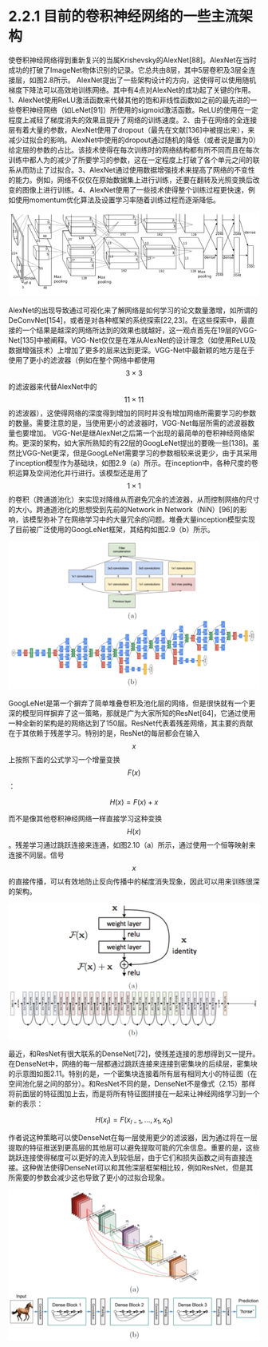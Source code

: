 # 2.2.1 目前的卷积神经网络的一些主流架构

使卷积神经网络得到重新复兴的当属Krishevsky的AlexNet\[88\]。AlexNet在当时成功的打破了ImageNet物体识别的记录。它总共由8层，其中5层卷积及3层全连接层，如图2.8所示。 AlexNet提出了一些架构设计的方向，这使得可以使用随机梯度下降法可以高效地训练网络。其中有4点对AlexNet的成功起了关键的作用。1、AlexNet使用ReLU激活函数来代替其他的饱和非线性函数如之前的最先进的一些卷积神经网络（如LeNet\[91\]）所使用的sigmoid激活函数。ReLU的使用在一定程度上减轻了梯度消失的效果且提升了网络的训练速度。2、由于在网络的全连接层有着大量的参数，AlexNet使用了dropout（最先在文献\[136\]中被提出来），来减少过拟合的影响。AlexNet中使用的dropout通过随机的降低（或者说是置为0）给定层的参数的占比。该技术使得在每次训练时的网络结构都有所不同而且在每次训练中都人为的减少了所要学习的参数，这在一定程度上打破了各个单元之间的联系从而防止了过拟合。3、AlexNet通过使用数据增强技术来提高了网络的不变性的能力。例如，网络不仅仅在原始数据集上进行训练，还要在翻转及光照变换后改变的图像上进行训练。4、AlexNet使用了一些技术使得整个训练过程更快速，例如使用momentum优化算法及设置学习率随着训练过程而逐渐降低。 

![&#x56FE;2.8 AlexNet&#x7ED3;&#x6784;&#x56FE;](../../.gitbook/assets/alexnet.png)

AlexNet的出现导致通过可视化来了解网络是如何学习的论文数量激增，如所谓的DeConvNet\[154\]，或者是对各种框架的系统探索\[22,23\]。在这些探索中，最直接的一个结果是越深的网络所达到的效果也就越好，这一观点首先在19层的VGG-Net\[135\]中被阐释。VGG-Net仅仅是在准从AlexNet的设计理念（如使用ReLU及数据增强技术）上增加了更多的层来达到更深。VGG-Net中最新颖的地方是在于使用了更小的滤波器（例如在整个网络中都使用$$3\times3$$的滤波器来代替AlexNet中的$$11\times11$$的滤波器），这使得网络的深度得到增加的同时并没有增加网络所需要学习的参数的数量。需要注意的是，当使用更小的滤波器时，VGG-Net每层所需的滤波器数量也要增加。 VGG-Net是继AlexNet之后第一个出现的最简单的卷积神经网络架构。更深的架构，如大家所熟知的有22层的GoogLeNet提出的要晚一些\[138\]。虽然比VGG-Net更深，但是GoogLeNet需要学习的参数相较来说更少，由于其采用了inception模型作为基础块，如图2.9（a）所示。在inception中，各种尺度的卷积运算及空间池化并行进行。该模型还是用了$$1\times1$$的卷积（跨通道池化）来实现对降维从而避免冗余的滤波器，从而控制网络的尺寸的大小。跨通道池化的思想受到先前的Network in Network（NiN）\[96\]的影响，该模型弥补了在网络学习中的大量冗余的问题。堆叠大量inception模型实现了目前被广泛使用的GoogLeNet框架，其结构如图2.9（b）所示。 

![&#x56FE;2.9 GoogLeNet&#x7ED3;&#x6784;&#x56FE;](../../.gitbook/assets/googlenet.png)

GoogLeNet是第一个摒弃了简单堆叠卷积及池化层的网络，但是很快就有一个更深的模型同样摒弃了这一策略，那就是广为大家所知的ResNet\[64\]，它通过使用一种全新的架构是的网络达到了150层。ResNet代表着残差网络，其主要的贡献在于其依赖于残差学习。特别的是，ResNet的每层都会在输入$$x$$上按照下面的公式学习一个增量变换$$F\left(x\right)$$：

$$
H\left(x\right)=F\left(x\right)+x\tag {2.15}
$$

而不是像其他卷积神经网络一样直接学习这种变换$$H\left(x\right)$$。残差学习通过跳跃连接来连通，如图2.10（a）所示，通过使用一个恒等映射来连接不同层。信号$$x$$的直接传播，可以有效地防止反向传播中的梯度消失现象，因此可以用来训练很深的架构。 

![&#x56FE;2.10 ResNet&#x7ED3;&#x6784;](../../.gitbook/assets/resnet.png)

最近，和ResNet有很大联系的DenseNet\[72\]，使残差连接的思想得到又一提升。在DenseNet中，网络的每一层都通过跳跃连接来连接到密集块的后续层，密集块的示意图如图2.11。特别的是，一个密集块连接着所有层有相同大小的特征图（在空间池化层之间的部分）。和ResNet不同的是，DenseNet不是像式（2.15）那样将前面层的特征图加上去，而是将所有特征图拼接在一起来让神经网络学习到一个新的表示：

$$
H(x_{l})=F(x_{l-1},...,x_{1},x_{0})\tag {2.16}
$$

作者说这种策略可以使DenseNet在每一层使用更少的滤波器，因为通过将在一层提取的特征推送到更高层的其他层可以避免提取可能的冗余信息。重要的是，这些跳跃连接使得梯度可以更好的流入到较低层，由于它们和损失函数之间有直接连接。这种做法使得DenseNet可以和其他深层框架相比较，例如ResNet，但是其所需要的参数会减少这也导致了更小的过拟合现象。 

![&#x56FE;2.11 DenseNet&#x7ED3;&#x6784;&#x56FE;](../../.gitbook/assets/densenet.png)



